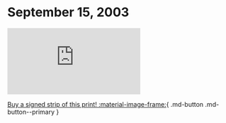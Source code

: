 # September 15, 2003

![](https://www.achewood.com/comic.php?date=09152003)

[Buy a signed strip of this print! :material-image-frame:](https://achewood-holiday-pop-up.myshopify.com/products/strip#09152003){ .md-button .md-button--primary }
